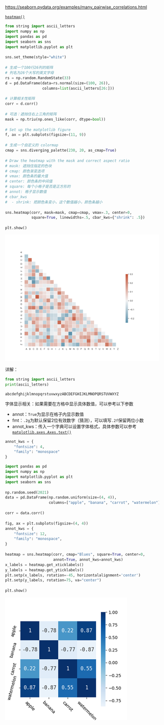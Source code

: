 https://seaborn.pydata.org/examples/many_pairwise_correlations.html

[`heatmap()`](https://seaborn.pydata.org/generated/seaborn.heatmap.html#seaborn.heatmap)



```python
from string import ascii_letters
import numpy as np
import pandas as pd
import seaborn as sns
import matplotlib.pyplot as plt

sns.set_theme(style="white")

# 生成一个100行26列的矩阵
# 列名为26个大写的英文字母
rs = np.random.RandomState(33)
d = pd.DataFrame(data=rs.normal(size=(100, 26)),
                 columns=list(ascii_letters[26:]))

# 计算相关性矩阵
corr = d.corr()

# 可选：遮挡住右上三角的矩阵
mask = np.triu(np.ones_like(corr, dtype=bool))

# Set up the matplotlib figure
f, ax = plt.subplots(figsize=(11, 9))

# 生成一个自定义的 colormap
cmap = sns.diverging_palette(230, 20, as_cmap=True)

# Draw the heatmap with the mask and correct aspect ratio
# mask: 遮挡住指定的色块
# cmap: 颜色渐变选项
# vmax: 颜色条的最大值
# center: 颜色条的中间值
# square: 每个小格子是否是正方形的
# annot: 格子显示数值
# cbar_kws
#  - shrink: 把颜色条变小，这个数值越小，颜色条越小

sns.heatmap(corr, mask=mask, cmap=cmap, vmax=.3, center=0,
            square=True, linewidths=.5, cbar_kws={"shrink": .5})

plt.show()
```

![image-20210722112724908](img/image-20210722112724908.png)

详解：

```python
from string import ascii_letters
print(ascii_letters)
```

```
abcdefghijklmnopqrstuvwxyzABCDEFGHIJKLMNOPQRSTUVWXYZ
```



字体显示相关：如果需要在方格中显示具体数值，可以参考以下参数

- annot：`True`为显示在格子内显示数值
- fmt：`.2g`为默认保留2位有效数字（猜测），可以填写`.2f`保留两位小数
- annot_kws：传入一个字典可以设置字体格式，具体参数可以参考[`matplotlib.axes.Axes.text()`](https://matplotlib.org/stable/api/_as_gen/matplotlib.axes.Axes.text.html) 

```python
annot_kws = {
    "fontsize": 4,
    "family": "monospace"
}
```

```python
import pandas as pd
import numpy as np
import matplotlib.pyplot as plt
import seaborn as sns

np.random.seed(2021)
data = pd.DataFrame(np.random.uniform(size=(4, 4)),
                    columns=["apple", "banana", "carrot", "watermelon"])

corr = data.corr()

fig, ax = plt.subplots(figsize=(4, 4))
annot_kws = {
    "fontsize": 12,
    "family": "monospace",
}

heatmap = sns.heatmap(corr, cmap="Blues", square=True, center=0,
                      annot=True, annot_kws=annot_kws)
x_labels = heatmap.get_xticklabels()
y_labels = heatmap.get_yticklabels()
plt.setp(x_labels, rotation=-45, horizontalalignment='center')
plt.setp(y_labels, rotation=75, va="center")

plt.show()

```

![image-20210722114124791](img/image-20210722114124791.png)

